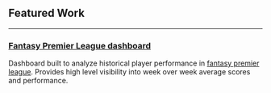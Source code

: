 ## Featured Work

---

### [Fantasy Premier League dashboard](fpl_app)

Dashboard built to analyze historical player performance in [fantasy premier league](https://fantasy.premierleague.com/). Provides high level visibility into week over week average scores and performance.

